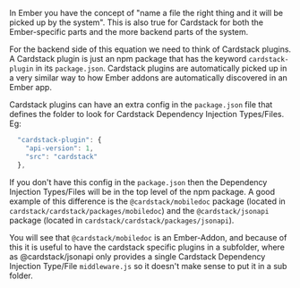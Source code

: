In Ember you have the concept of "name a file the right thing and it will be picked up by the system". This is also true for Cardstack for both the Ember-specific parts and the more backend parts of the system.

For the backend side of this equation we need to think of Cardstack plugins. A Cardstack plugin is just an npm package that has the keyword `cardstack-plugin` in its `package.json`. Cardstack plugins are automatically picked up in a very similar way to how Ember addons are automatically discovered in an Ember app.

Cardstack plugins can have an extra config in the `package.json` file that defines the folder to look for Cardstack Dependency Injection Types/Files. Eg:

```javascript
  "cardstack-plugin": {
    "api-version": 1,
    "src": "cardstack"
  },
```

If you don't have this config in the `package.json` then the Dependency Injection Types/Files will be in the top level of the npm package. A good example of this difference is the `@cardstack/mobiledoc` package (located in `cardstack/cardstack/packages/mobiledoc`) and the `@cardstack/jsonapi` package (located in `cardstack/cardstack/packages/jsonapi`).

You will see that `@cardstack/mobiledoc` is an Ember-Addon, and because of this it is useful to have the cardstack specific plugins in a subfolder, where as @cardstack/jsonapi only provides a single Cardstack Dependency Injection Type/File `middleware.js` so it doesn't make sense to put it in a sub folder.
